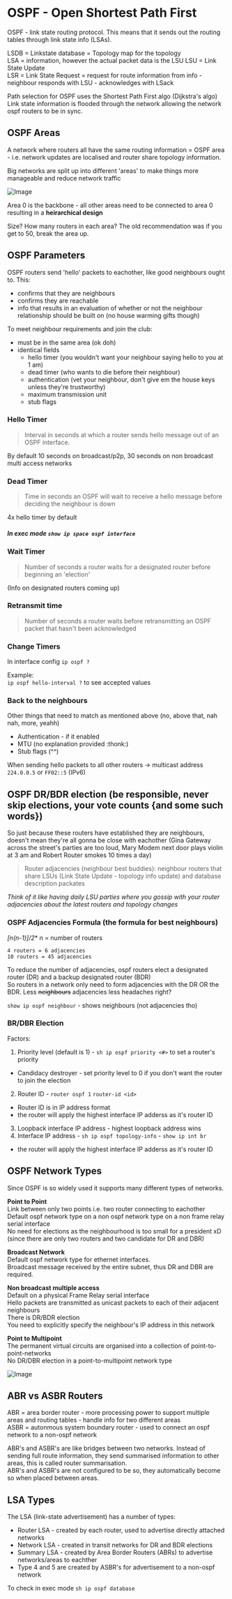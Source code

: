 # OSPF - Open Shortest Path First

OSPF - link state routing protocol. This means that it sends out the routing tables through link state info (LSAs).  

LSDB = Linkstate database = Topology map for the topology  
LSA = information, however the actual packet data is the LSU
LSU = Link State Update  
LSR = Link State Request = request for route information from info - neighbour responds with LSU - acknowledges with LSack  

Path selection for OSPF uses the Shortest Path First algo (Dijkstra's algo)  
Link state information is flooded through the network allowing the network ospf routers to be in sync.  

## OSPF Areas

A network where routers all have the same routing information = OSPF area - i.e. network updates are localised and router share topology information.

Big networks are split up into different 'areas' to make things more manageable and reduce network traffic  

![Image](./media/a.png)

Area 0 is the backbone - all other areas need to be connected to area 0 resulting in a **heirarchical design**  

Size? How many routers in each area? The old recommendation was if you get to 50, break the area up.  

## OSPF Parameters

OSPF routers send 'hello' packets to eachother, like good neighbours ought to. This:
* confirms that they are neighbours
* confirms they are reachable
* info that results in an evaluation of whether or not the neighbour relationship should be built on (no house warming gifts though)

To meet neighbour requirements and join the club:
* must be in the same area (ok doh)
* identical fields
  * hello timer (you wouldn't want your neighbour saying hello to you at 1 am)
  * dead timer (who wants to die before their neighbour)
  * authentication (vet your neighbour, don't give em the house keys unless they're trustworthy)
  * maximum transmission unit
  * stub flags

### Hello Timer

> Interval in seconds at which a router sends hello message out of an OSPF interface.  

By default 10 seconds on broadcast/p2p, 30 seconds on non broadcast multi access networks

### Dead Timer

> Time in seconds an OSPF will wait to receive a hello message before deciding the neighbour is down  

4x hello timer by default  

##### In exec mode `show ip space ospf interface`


### Wait Timer

> Number of seconds a router waits for a designated router before beginning an 'election'  

(Info on designated routers coming up)

### Retransmit time

> Number of seconds a router waits before retransmitting an OSPF packet that hasn't been acknowledged

### Change Timers

In interface config `ip ospf ?`  

Example:  
`ip ospf hello-interval ?` to see accepted values

### Back to the neighbours

Other things that need to match as mentioned above (no, above that, nah nah, more, yeahh)  
* Authentication - if it enabled
* MTU (no explanation provided :thonk:)  
* Stub flags (^^)  

When sending hello packets to all other routers -> multicast address `224.0.0.5` or `FF02::5` (IPv6)

## OSPF DR/BDR election (be responsible, never skip elections, your vote counts {and some such words})

So just because these routers have established they are neighbours, doesn't mean they're all gonna be close with eachother (Gina Gateway across the street's parties are too loud, Mary Modem next door plays violin at 3 am and Robert Router smokes 10 times a day)  

> Router adjacencies (neighbour best buddies): neighbour routers that share LSUs (Link State Update - topology info update) and database description packates  

*Think of it like having daily LSU parties where you gossip with your router adjacencies about the latest routers and topology changes*  

### OSPF Adjacencies Formula (the formula for best neighbours)

**[n*(n-1)]/2**
n = number of routers

`4 routers = 6 adjacencies`  
`10 routers = 45 adjacencies`  

To reduce the number of adjacencies, ospf routers elect a designated router (DR) and a backup designated router (BDR)  
So routers in a network only need to form adjacencies with the DR OR the BDR. Less ~~neighbours~~ adjacencies less headaches right?


`show ip ospf neighbour` - shows neighbours (not adjacencies tho)  

### BR/DBR Election

Factors:
1. Priority level (default is 1) - `sh ip ospf priority <#>` to set a router's priority
  * Candidacy destroyer - set priority level to 0 if you don't want the router to join the election
2. Router ID - `router ospf 1` `router-id <id>`
  * Router ID is in IP address format
  * the router will apply the highest interface IP adderss as it's router ID
3. Loopback interface IP address - highest loopback address wins
4. Interface IP address - `sh ip ospf topology-info` - `show ip int br`
  * the router will apply the highest interface IP adderss as it's router ID

## OSPF Network Types

Since OSPF is so widely used it supports many different types of networks.  

**Point to Point**  
Link between only two points i.e. two router connecting to eachother  
Default ospf network type on a non ospf network type on a non frame relay serial interface  
No need for elections as the neighbourhood is too small for a president xD (since there are only two routers and two candidate for DR and DBR)

**Broadcast Network**  
Default ospf network type for ethernet interfaces.  
Broadcast message received by the entire subnet, thus DR and DBR are required.  

**Non broadcast multiple access**  
Default on a physical Frame Relay serial interface  
Hello packets are transmitted as unicast packets to each of their adjacent neighbours  
There is DR/BDR election  
You need to explicitly specify the neighbour's IP address in this network  

**Point to Multipoint**  
The permanent virtual circuits are organised into a collection of point-to-point-networks  
No DR/DBR election in a point-to-multipoint network type  

![Image](./media/b.png)  

## ABR vs ASBR Routers

ABR = area border router - more processing power to support multiple areas and routing tables - handle info for two different areas  
ASBR = autonmous system boundary router - used to connect an ospf network to a non-ospf network  

ABR's and ASBR's are like bridges between two networks. Instead of sending full route information, they send summarised information to other areas, this is called router summarisation.  
ABR's and ASBR's are not configured to be so, they automatically become so when placed between areas.

## LSA Types

The LSA (link-state advertisement) has a number of types:
* Router LSA - created by each router, used to advertise directly attached networks  
* Network LSA - created in transit networks for DR and BDR elections
* Summary LSA - created by Area Border Routers (ABRs) to advertise networks/areas to eachther
* Type 4 and 5 are created by ASBR's for advertisement to a non-ospf network

To check in exec mode `sh ip ospf database`  

## 
